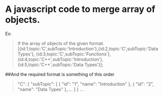 # A javascript code to merge array of objects.
Ex:
>If the array of objects of the given format.
 [{id:1,topic:'C',subTopic:'Introduction'},{id:2,topic:'C',subTopic:'Data Types'},
  {id:3,topic:'C',subTopic:'Functions'},
  {id:4,topic:'C++',subTopic:'Introduction'},
  {id:5,topic:'C++',subTopic:'Data Types'}];
  
  ##And the required format is something of this order
  
 >  "C": {
        "subTopic": [
            {
                "id": "1",
                "name": "Introduction"
            },
            {
                "id": "2",
                "name": "Data Types"
            },....
        ]
    } ...
    
    
